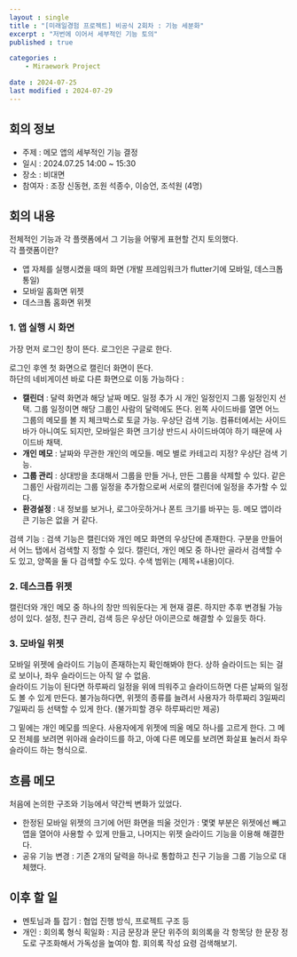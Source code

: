 ```yaml
---
layout : single
title : "[미래일경험 프로젝트] 비공식 2회차 : 기능 세분화"
excerpt : "저번에 이어서 세부적인 기능 토의"
published : true

categories : 
    - Miraework Project

date : 2024-07-25
last modified : 2024-07-29
---
```

## 회의 정보
+ 주제 : 메모 앱의 세부적인 기능 결정
+ 일시 : 2024.07.25 14:00 ~ 15:30
+ 장소 : 비대면
+ 참여자 : 조장 신동현, 조원 석종수, 이승언, 조석원 (4명)

## 회의 내용
전체적인 기능과 각 플랫폼에서 그 기능을 어떻게 표현할 건지 토의했다.  
각 플랫폼이란? 
+ 앱 자체를 실행시켰을 때의 화면 (개발 프레임워크가 flutter기에 모바일, 데스크톱 통일)
+ 모바일 홈화면 위젯
+ 데스크톱 홈화면 위젯
  

### 1. 앱 실행 시 화면

가장 먼저 로그인 창이 뜬다. 로그인은 구글로 한다.  

로그인 후엔 첫 화면으로 캘린더 화면이 뜬다.  
하단의 네비게이션 바로 다른 화면으로 이동 가능하다 :  
 + **캘린더** : 달력 화면과 해당 날짜 메모. 일정 추가 시 개인 일정인지 그룹 일정인지 선택. 그룹 일정이면 해당 그룹인 사람의 달력에도 뜬다. 왼쪽 사이드바를 열면 어느 그룹의 메모를 볼 지 체크박스로 토글 가능. 우상단 검색 기능. 컴퓨터에서는 사이드바가 아니여도 되지만, 모바일은 화면 크기상 반드시 사이드바여야 하기 때문에 사이드바 채택. 
 + **개인 메모** : 날짜와 무관한 개인의 메모들. 메모 별로 카테고리 지정? 우상단 검색 기능. 
 + **그룹 관리** : 상대방을 초대해서 그룹을 만들 거나, 만든 그룹을 삭제할 수 있다. 같은 그룹인 사람끼리는 그룹 일정을 추가함으로써 서로의 캘린더에 일정을 추가할 수 있다.
 + **환경설정** : 내 정보를 보거나, 로그아웃하거나 폰트 크기를 바꾸는 등. 메모 앱이라 큰 기능은 없을 거 같다.

검색 기능 : 검색 기능은 캘린더와 개인 메모 화면의 우상단에 존재한다. 구분을 만들어서 어느 탭에서 검색할 지 정할 수 있다. 캘린더, 개인 메모 중 하나만 골라서 검색할 수도 있고, 양쪽을 둘 다 검색할 수도 있다. 수색 범위는 (제목+내용)이다.

### 2. 데스크톱 위젯
캘린더와 개인 메모 중 하나의 창만 띄워둔다는 게 현재 결론. 하지만 추후 변경될 가능성이 있다. 설정, 친구 관리, 검색 등은 우상단 아이콘으로 해결할 수 있을듯 하다. 

### 3. 모바일 위젯
모바일 위젯에 슬라이드 기능이 존재하는지 확인해봐야 한다. 상하 슬라이드는 되는 걸로 보이나, 좌우 슬라이드는 아직 알 수 없음.  
슬라이드 기능이 된다면 하루짜리 일정을 위에 띄워주고 슬라이드하면 다른 날짜의 일정도 볼 수 있게 만든다. 불가능하다면, 위젯의 종류를 늘려서 사용자가 하루짜리 3일짜리 7일짜리 등 선택할 수 있게 한다. (불가피할 경우 하루짜리만 제공)  

그 밑에는 개인 메모를 띄운다. 사용자에게 위젯에 띄울 메모 하나를 고르게 한다. 그 메모 전체를 보려면 위아래 슬라이드를 하고, 아예 다른 메모를 보려면 화살표 눌러서 좌우 슬라이드 하는 형식으로. 

## 흐름 메모
처음에 논의한 구조와 기능에서 약간씩 변화가 있었다.
+ 한정된 모바일 위젯의 크기에 어떤 화면을 띄울 것인가 : 몇몇 부분은 위젯에선 빼고 앱을 열어야 사용할 수 있게 만들고, 나머지는 위젯 슬라이드 기능을 이용해 해결한다.
+ 공유 기능 변경 : 기존 2개의 달력을 하나로 통합하고 친구 기능을 그룹 기능으로 대체했다. 

## 이후 할 일
+ 멘토님과 틀 잡기 : 협업 진행 방식, 프로젝트 구조 등
+ 개인 : 회의록 형식 획일화 : 지금 문장과 문단 위주의 회의록을 각 항목당 한 문장 정도로 구조화해서 가독성을 높여야 함. 회의록 작성 요령 검색해보기.